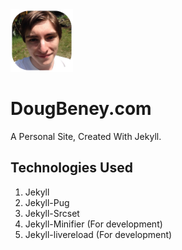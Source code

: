 <img src="/static/img/favicon.png" width="100"/>

# DougBeney.com

A Personal Site, Created With Jekyll.


## Technologies Used

1. Jekyll
2. Jekyll-Pug
3. Jekyll-Srcset
4. Jekyll-Minifier (For development)
5. Jekyll-livereload (For development)

